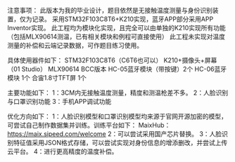 注意事项：
此版本为我的毕业设计，题目依然是无接触温度测量与身份识别装置，仅为记录。
采用STM32F103C8T6+K210实现，蓝牙APP部分采用APP Inventor实现。
此工程均为模块化实现，且完全可以由单独的K210实现所有功能（包括MLX90614测温，已有相关模块和例程可直接使用）
此工程未实现对温度测量的补偿和云端记录数据，可作题目练习使用。

具体使用器件如下：
STM32F103C8T6（C6T6也可以）
K210+摄像头+屏幕（01 Studio）
MLX90614 BCC版本
HC-05蓝牙模块（带按键）2个
HC-06蓝牙模块 1个
合宙1.8寸TFT屏 1个

主要功能如下：
1：3CM内无接触温度测量，精度和测温枪差不多。
2：人脸识别与口罩识别功能
3：手机APP调试功能


优化方向如下：
1：人脸识别模型和口罩识别模型均来源于官网开源加密的模型，可尝试自己制作数据集并训练。训练平台如下：
MaixHub： https://maix.sipeed.com/welcome
2：可以尝试采用国产芯片替换。
3：人脸识别特征值采用JSON格式存储，可以尝试实现对身份信息的增添删改，并尝试上传云平台。
4：进行更高精度的温度补偿。